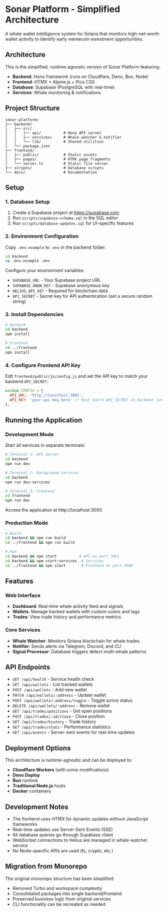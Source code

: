 # Sonar Platform - Simplified Architecture

A whale wallet intelligence system for Solana that monitors high-net-worth wallet activity to identify early memecoin investment opportunities.

## Architecture

This is the simplified, runtime-agnostic version of Sonar Platform featuring:

- **Backend**: Hono framework (runs on Cloudflare, Deno, Bun, Node)
- **Frontend**: HTMX + Alpine.js + Pico CSS
- **Database**: Supabase (PostgreSQL with real-time)
- **Services**: Whale monitoring & notifications

## Project Structure

```
sonar-platform/
├── backend/
│   ├── src/
│   │   ├── api/          # Hono API server
│   │   ├── services/     # Whale watcher & notifier
│   │   └── lib/          # Shared utilities
│   └── package.json
├── frontend/
│   ├── public/           # Static assets
│   ├── pages/            # HTMX page fragments
│   └── server.ts         # Static file server
├── scripts/              # Database scripts
└── docs/                 # Documentation
```

## Setup

### 1. Database Setup

1. Create a Supabase project at https://supabase.com
2. Run `scripts/supabase-schema.sql` in the SQL editor
3. Run `scripts/database-updates.sql` for UI-specific features

### 2. Environment Configuration

Copy `.env.example` to `.env` in the backend folder:

```bash
cd backend
cp .env.example .env
```

Configure your environment variables:
- `SUPABASE_URL` - Your Supabase project URL
- `SUPABASE_ANON_KEY` - Supabase anonymous key
- `HELIUS_API_KEY` - Required for blockchain data
- `API_SECRET` - Secret key for API authentication (set a secure random string)

### 3. Install Dependencies

```bash
# Backend
cd backend
npm install

# Frontend
cd ../frontend
npm install
```

### 4. Configure Frontend API Key

Edit `frontend/public/js/config.js` and set the API key to match your backend `API_SECRET`:

```javascript
window.CONFIG = {
  API_URL: 'http://localhost:3001',
  API_KEY: 'your-api-key-here' // Must match API_SECRET in backend .env
};
```

## Running the Application

### Development Mode

Start all services in separate terminals:

```bash
# Terminal 1: API Server
cd backend
npm run dev

# Terminal 2: Background Services
cd backend
npm run dev:services

# Terminal 3: Frontend
cd frontend
npm run dev
```

Access the application at http://localhost:3000

### Production Mode

```bash
# Build
cd backend && npm run build
cd ../frontend && npm run build

# Run
cd backend && npm start          # API on port 3001
cd backend && npm start:services  # Services
cd ../frontend && npm start       # Frontend on port 3000
```

## Features

### Web Interface
- **Dashboard**: Real-time whale activity feed and signals
- **Wallets**: Manage tracked wallets with custom colors and tags
- **Trades**: View trade history and performance metrics

### Core Services
- **Whale Watcher**: Monitors Solana blockchain for whale trades
- **Notifier**: Sends alerts via Telegram, Discord, and CLI
- **Signal Processor**: Database triggers detect multi-whale patterns

## API Endpoints

- `GET /api/health` - Service health check
- `GET /api/wallets` - List tracked wallets
- `POST /api/wallets` - Add new wallet
- `PATCH /api/wallets/:address` - Update wallet
- `POST /api/wallets/:address/toggle` - Toggle active status
- `DELETE /api/wallets/:address` - Remove wallet
- `GET /api/trades/positions` - Get open positions
- `POST /api/trades/:id/close` - Close position
- `GET /api/trades/history` - Trade history
- `GET /api/trades/stats` - Performance statistics
- `GET /api/events` - Server-sent events for real-time updates

## Deployment Options

This architecture is runtime-agnostic and can be deployed to:
- **Cloudflare Workers** (with some modifications)
- **Deno Deploy**
- **Bun** runtime
- **Traditional Node.js** hosts
- **Docker** containers

## Development Notes

- The frontend uses HTMX for dynamic updates without JavaScript frameworks
- Real-time updates use Server-Sent Events (SSE)
- All database queries go through Supabase client
- WebSocket connections to Helius are managed in whale-watcher service
- No Node-specific APIs are used (fs, crypto, etc.)

## Migration from Monorepo

The original monorepo structure has been simplified:
- Removed Turbo and workspace complexity
- Consolidated packages into single backend/frontend
- Preserved business logic from original services
- CLI functionality can be recreated as needed
